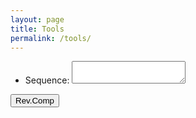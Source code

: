 ```yaml
---
layout: page
title: Tools
permalink: /tools/
---
```


<form action="#" method="post">
 <ul>
  <li>
    <label for="seq">Sequence:</label>
    <textarea id="seq" name="sequence"></textarea>
  </li>
 </ul>
</form>

<button id='color-button'>Rev.Comp</button>





